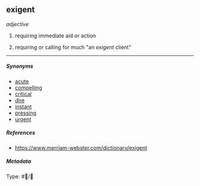 ## exigent

*adjective*

1. requiring immediate aid or action

1. requiring or calling for much
   "an *exigent* client"

---

##### Synonyms

* [acute](acute.md)
* [compelling](compelling.md)
* [critical](critical.md)
* [dire](dire.md)
* [instant](instant.md)
* [pressing](pressing.md) 
* [urgent](urgent.md)

##### References

* https://www.merriam-webster.com/dictionary/exigent

##### Metadata

Type: #💬/💬 
